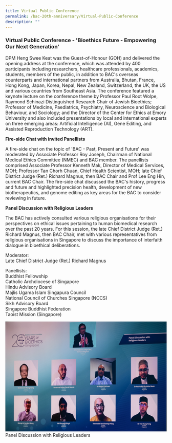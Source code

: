 ```yaml
---
title: Virtual Public Conference
permalink: /bac-20th-anniversary/Virtual-Public-Conference
description: ""
---
```

###  **Virtual Public Conference - 'Bioethics Future - Empowering Our Next Generation'**

DPM Heng Swee Keat was the Guest-of-Honour (GOH) and delivered the opening address at the conference, which was attended by 400 participants including researchers, healthcare professionals, academics, students, members of the public, in addition to BAC's overseas counterparts and international partners from Australia, Bhutan, France, Hong Kong, Japan, Korea, Nepal, New Zealand, Switzerland, the UK, the US and various countries from Southeast Asia. The conference featured a keynote lecture on the conference theme by Professor Paul Root Wolpe, Raymond Schinazi Distinguished Research Chair of Jewish Bioethics; Professor of Medicine, Paediatrics, Psychiatry, Neuroscience and Biological Behaviour, and Sociology; and the Director of the Center for Ethics at Emory University and also included presentations by local and international experts on three emerging areas: Artificial Intelligence (AI), Gene Editing, and Assisted Reproduction Technology (ART).

**Fire-side Chat with invited Panellists**

A fire-side chat on the topic of 'BAC - Past, Present and Future' was moderated by Associate Professor Roy Joseph, Chairman of National Medical Ethics Committee (NMEC) and BAC member. The panellists comprised Associate Professor Kenneth Mak, Director of Medical Services, MOH; Professor Tan Chorh Chuan, Chief Health Scientist, MOH; late Chief District Judge (Ret.) Richard Magnus, then BAC Chair and Prof Lee Eng Hin, current BAC Chair. The fire-side chat discussed the BAC's history, progress and future and highlighted precision health, development of new biotherapeutics, and genome editing as key areas for the BAC to consider reviewing in future.

**Panel Discussion with Religious Leaders**

The BAC has actively consulted various religious organisations for their perspectives on ethical issues pertaining to human biomedical research over the past 20 years. For this session, the late Chief District Judge (Ret.) Richard Magnus, then BAC Chair, met with various representatives from religious organisations in Singapore to discuss the importance of interfaith dialogue in bioethical deliberations.

Moderator:<br>
Late Chief District Judge (Ret.) Richard Magnus

Panellists:<br>
Buddhist Fellowship<br>
Catholic Archdiocese of Singapore<br>
Hindu Advisory Board<br>
Majlis Ugama Islam Singapura Council<br>
National Council of Churches Singapore (NCCS)<br>
Sikh Advisory Board<br>
Singapore Buddhist Federation<br>
Taoist Mission (Singapore)<br>

![](/images/20th%20Anniversary%20Images/17th%20jun-6823(cropped)_Religious%20leaders.jpg)
Panel Discussion with Religious Leaders
